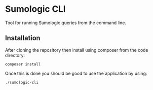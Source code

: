 # Sumologic CLI

Tool for running Sumologic queries from the command line.

## Installation
After cloning the repository then install using composer from the code directory:

```
composer install
```

Once this is done you should be good to use the application by using: 

```
./sumologic-cli
```

